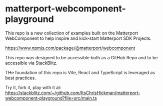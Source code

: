 # matterport-webcomponent-playground

This repo is a new collection of examples built on the Matterport WebComponent to help inspire and 
kick-start Matterport SDK Projects.

https://www.npmjs.com/package/@matterport/webcomponent

This repo was designed to be accessible both as a GitHub Repo and to be accessible via StackBlitz.

THe foundation of this repo is Vite, React and TypeScript is leveraged as best practices.

Try it, fork it, play with it at: 
https://stackblitz.com/~/github.com/ItsChrisHickman/matterport-webcomponent-playground?file=src/main.ts
